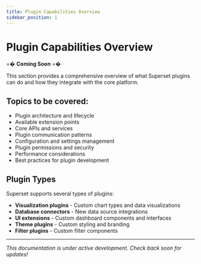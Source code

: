 ```yaml
---
title: Plugin Capabilities Overview
sidebar_position: 1
---
```


<!--
Licensed to the Apache Software Foundation (ASF) under one
or more contributor license agreements.  See the NOTICE file
distributed with this work for additional information
regarding copyright ownership.  The ASF licenses this file
to you under the Apache License, Version 2.0 (the
"License"); you may not use this file except in compliance
with the License.  You may obtain a copy of the License at

  http://www.apache.org/licenses/LICENSE-2.0

Unless required by applicable law or agreed to in writing,
software distributed under the License is distributed on an
"AS IS" BASIS, WITHOUT WARRANTIES OR CONDITIONS OF ANY
KIND, either express or implied.  See the License for the
specific language governing permissions and limitations
under the License.
-->

# Plugin Capabilities Overview

=� **Coming Soon** =�

This section provides a comprehensive overview of what Superset plugins can do and how they integrate with the core platform.

## Topics to be covered:

- Plugin architecture and lifecycle
- Available extension points
- Core APIs and services
- Plugin communication patterns
- Configuration and settings management
- Plugin permissions and security
- Performance considerations
- Best practices for plugin development

## Plugin Types

Superset supports several types of plugins:
- **Visualization plugins** - Custom chart types and data visualizations
- **Database connectors** - New data source integrations
- **UI extensions** - Custom dashboard components and interfaces
- **Theme plugins** - Custom styling and branding
- **Filter plugins** - Custom filter components

---

*This documentation is under active development. Check back soon for updates!*
